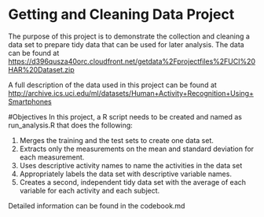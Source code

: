 # Getting and Cleaning Data Project

The purpose of this project is to demonstrate the collection and cleaning a data set to prepare tidy data that can be used for later analysis. 
The data can be found at 
https://d396qusza40orc.cloudfront.net/getdata%2Fprojectfiles%2FUCI%20HAR%20Dataset.zip

A full description of the data used in this project can be found at http://archive.ics.uci.edu/ml/datasets/Human+Activity+Recognition+Using+Smartphones

#Objectives
In this project, a R script needs to be created and named as run_analysis.R that does the following:
1.	Merges the training and the test sets to create one data set.
2.	Extracts only the measurements on the mean and standard deviation for each measurement.
3.	Uses descriptive activity names to name the activities in the data set
4.	Appropriately labels the data set with descriptive variable names.
5.	Creates a second, independent tidy data set with the average of each variable for each activity and each subject.

Detailed information can be found in the codebook.md
